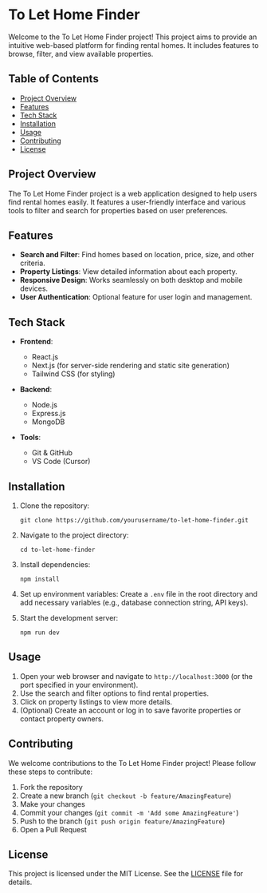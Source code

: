 # To Let Home Finder

Welcome to the To Let Home Finder project! This project aims to provide an intuitive web-based platform for finding rental homes. It includes features to browse, filter, and view available properties.

## Table of Contents

- [Project Overview](#project-overview)
- [Features](#features)
- [Tech Stack](#tech-stack)
- [Installation](#installation)
- [Usage](#usage)
- [Contributing](#contributing)
- [License](#license)

## Project Overview

The To Let Home Finder project is a web application designed to help users find rental homes easily. It features a user-friendly interface and various tools to filter and search for properties based on user preferences.

## Features

- **Search and Filter**: Find homes based on location, price, size, and other criteria.
- **Property Listings**: View detailed information about each property.
- **Responsive Design**: Works seamlessly on both desktop and mobile devices.
- **User Authentication**: Optional feature for user login and management.

## Tech Stack

- **Frontend**: 
  - React.js
  - Next.js (for server-side rendering and static site generation)
  - Tailwind CSS (for styling)

- **Backend**:  
  - Node.js
  - Express.js
  - MongoDB  

- **Tools**:
  - Git & GitHub
  - VS Code (Cursor)

## Installation

1. Clone the repository:
   ```
   git clone https://github.com/yourusername/to-let-home-finder.git
   ```

2. Navigate to the project directory:
   ```
   cd to-let-home-finder
   ```

3. Install dependencies:
   ```
   npm install
   ```

4. Set up environment variables:
   Create a `.env` file in the root directory and add necessary variables (e.g., database connection string, API keys).

5. Start the development server:
   ```
   npm run dev
   ```

## Usage

1. Open your web browser and navigate to `http://localhost:3000` (or the port specified in your environment).
2. Use the search and filter options to find rental properties.
3. Click on property listings to view more details.
4. (Optional) Create an account or log in to save favorite properties or contact property owners.

## Contributing

We welcome contributions to the To Let Home Finder project! Please follow these steps to contribute:

1. Fork the repository
2. Create a new branch (`git checkout -b feature/AmazingFeature`)
3. Make your changes
4. Commit your changes (`git commit -m 'Add some AmazingFeature'`)
5. Push to the branch (`git push origin feature/AmazingFeature`)
6. Open a Pull Request

## License

This project is licensed under the MIT License. See the [LICENSE](LICENSE) file for details.
